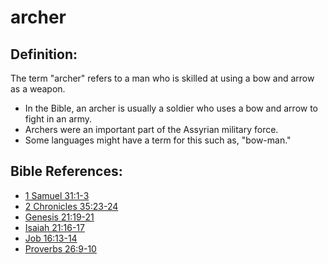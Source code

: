 # archer #

## Definition: ##

The term "archer" refers to a man who is skilled at using a bow and arrow as a weapon.

* In the Bible, an archer is usually a soldier who uses a bow and arrow to fight in an army.
* Archers were an important part of the Assyrian military force.
* Some languages might have a term for this such as, "bow-man."



## Bible References: ##

* [1 Samuel 31:1-3](en/tn/1sa/help/31/01)
* [2 Chronicles 35:23-24](en/tn/2ch/help/35/23)
* [Genesis 21:19-21](en/tn/gen/help/21/19)
* [Isaiah 21:16-17](en/tn/isa/help/21/16)
* [Job 16:13-14](en/tn/job/help/16/13)
* [Proverbs 26:9-10](en/tn/pro/help/26/09)